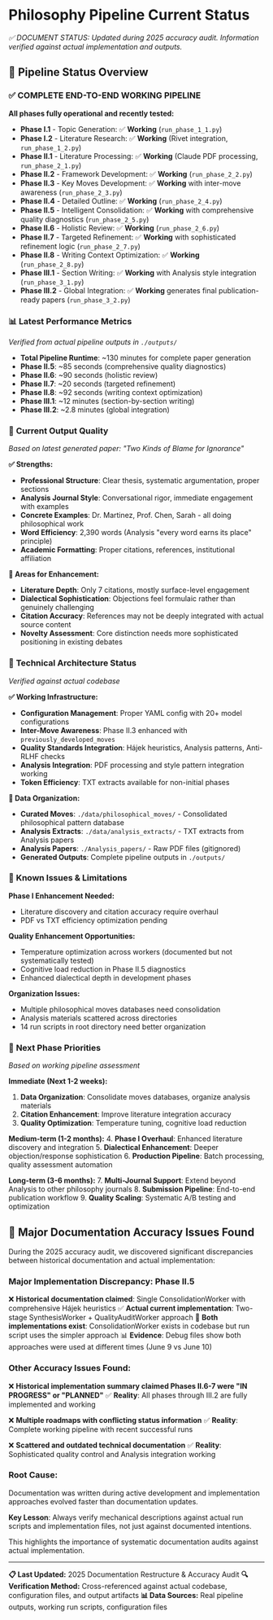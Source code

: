 # Philosophy Pipeline Current Status

*✅ DOCUMENT STATUS: Updated during 2025 accuracy audit. Information verified against actual implementation and outputs.*

## 🚀 Pipeline Status Overview

### ✅ **COMPLETE END-TO-END WORKING PIPELINE**

**All phases fully operational and recently tested:**

- **Phase I.1** - Topic Generation: ✅ **Working** (`run_phase_1_1.py`)
- **Phase I.2** - Literature Research: ✅ **Working** (Rivet integration, `run_phase_1_2.py`)
- **Phase II.1** - Literature Processing: ✅ **Working** (Claude PDF processing, `run_phase_2_1.py`)
- **Phase II.2** - Framework Development: ✅ **Working** (`run_phase_2_2.py`)
- **Phase II.3** - Key Moves Development: ✅ **Working** with inter-move awareness (`run_phase_2_3.py`)
- **Phase II.4** - Detailed Outline: ✅ **Working** (`run_phase_2_4.py`)
- **Phase II.5** - Intelligent Consolidation: ✅ **Working** with comprehensive quality diagnostics (`run_phase_2_5.py`)
- **Phase II.6** - Holistic Review: ✅ **Working** (`run_phase_2_6.py`)
- **Phase II.7** - Targeted Refinement: ✅ **Working** with sophisticated refinement logic (`run_phase_2_7.py`)
- **Phase II.8** - Writing Context Optimization: ✅ **Working** (`run_phase_2_8.py`)
- **Phase III.1** - Section Writing: ✅ **Working** with Analysis style integration (`run_phase_3_1.py`)
- **Phase III.2** - Global Integration: ✅ **Working** generates final publication-ready papers (`run_phase_3_2.py`)

### 📊 **Latest Performance Metrics**
*Verified from actual pipeline outputs in `./outputs/`*

- **Total Pipeline Runtime**: ~130 minutes for complete paper generation
- **Phase II.5**: ~85 seconds (comprehensive quality diagnostics)
- **Phase II.6**: ~90 seconds (holistic review)
- **Phase II.7**: ~20 seconds (targeted refinement)
- **Phase II.8**: ~92 seconds (writing context optimization)
- **Phase III.1**: ~12 minutes (section-by-section writing)
- **Phase III.2**: ~2.8 minutes (global integration)

### 🎯 **Current Output Quality**
*Based on latest generated paper: "Two Kinds of Blame for Ignorance"*

**✅ Strengths:**
- **Professional Structure**: Clear thesis, systematic argumentation, proper sections
- **Analysis Journal Style**: Conversational rigor, immediate engagement with examples
- **Concrete Examples**: Dr. Martinez, Prof. Chen, Sarah - all doing philosophical work
- **Word Efficiency**: 2,390 words (Analysis "every word earns its place" principle)
- **Academic Formatting**: Proper citations, references, institutional affiliation

**🚧 Areas for Enhancement:**
- **Literature Depth**: Only 7 citations, mostly surface-level engagement
- **Dialectical Sophistication**: Objections feel formulaic rather than genuinely challenging
- **Citation Accuracy**: References may not be deeply integrated with actual source content
- **Novelty Assessment**: Core distinction needs more sophisticated positioning in existing debates

### 🔧 **Technical Architecture Status**
*Verified against actual codebase*

**✅ Working Infrastructure:**
- **Configuration Management**: Proper YAML config with 20+ model configurations
- **Inter-Move Awareness**: Phase II.3 enhanced with `previously_developed_moves`
- **Quality Standards Integration**: Hájek heuristics, Analysis patterns, Anti-RLHF checks
- **Analysis Integration**: PDF processing and style pattern integration working
- **Token Efficiency**: TXT extracts available for non-initial phases

**📁 Data Organization:**
- **Curated Moves**: `./data/philosophical_moves/` - Consolidated philosophical pattern database
- **Analysis Extracts**: `./data/analysis_extracts/` - TXT extracts from Analysis papers
- **Analysis Papers**: `./Analysis_papers/` - Raw PDF files (gitignored)
- **Generated Outputs**: Complete pipeline outputs in `./outputs/`

### 🚧 **Known Issues & Limitations**

**Phase I Enhancement Needed:**
- Literature discovery and citation accuracy require overhaul
- PDF vs TXT efficiency optimization pending

**Quality Enhancement Opportunities:**
- Temperature optimization across workers (documented but not systematically tested)
- Cognitive load reduction in Phase II.5 diagnostics
- Enhanced dialectical depth in development phases

**Organization Issues:**
- Multiple philosophical moves databases need consolidation
- Analysis materials scattered across directories
- 14 run scripts in root directory need better organization

### 🎯 **Next Phase Priorities**
*Based on working pipeline assessment*

**Immediate (Next 1-2 weeks):**
1. **Data Organization**: Consolidate moves databases, organize analysis materials
2. **Citation Enhancement**: Improve literature integration accuracy
3. **Quality Optimization**: Temperature tuning, cognitive load reduction

**Medium-term (1-2 months):**
4. **Phase I Overhaul**: Enhanced literature discovery and integration
5. **Dialectical Enhancement**: Deeper objection/response sophistication
6. **Production Pipeline**: Batch processing, quality assessment automation

**Long-term (3-6 months):**
7. **Multi-Journal Support**: Extend beyond Analysis to other philosophy journals
8. **Submission Pipeline**: End-to-end publication workflow
9. **Quality Scaling**: Systematic A/B testing and optimization

## 🚨 **Major Documentation Accuracy Issues Found**

During the 2025 accuracy audit, we discovered significant discrepancies between historical documentation and actual implementation:

### **Major Implementation Discrepancy: Phase II.5**
❌ **Historical documentation claimed**: Single ConsolidationWorker with comprehensive Hájek heuristics
✅ **Actual current implementation**: Two-stage SynthesisWorker + QualityAuditWorker approach
📁 **Both implementations exist**: ConsolidationWorker exists in codebase but run script uses the simpler approach
📊 **Evidence**: Debug files show both approaches were used at different times (June 9 vs June 10)

### **Other Accuracy Issues Found:**
❌ **Historical implementation summary claimed Phases II.6-7 were "IN PROGRESS" or "PLANNED"**
✅ **Reality**: All phases through III.2 are fully implemented and working

❌ **Multiple roadmaps with conflicting status information**
✅ **Reality**: Complete working pipeline with recent successful runs

❌ **Scattered and outdated technical documentation**
✅ **Reality**: Sophisticated quality control and Analysis integration working

### **Root Cause:**
Documentation was written during active development and implementation approaches evolved faster than documentation updates.

**Key Lesson**: Always verify mechanical descriptions against actual run scripts and implementation files, not just against documented intentions.

This highlights the importance of systematic documentation audits against actual implementation.

---

**📋 Last Updated:** 2025 Documentation Restructure & Accuracy Audit
**🔍 Verification Method:** Cross-referenced against actual codebase, configuration files, and output artifacts
**📊 Data Sources:** Real pipeline outputs, working run scripts, configuration files 